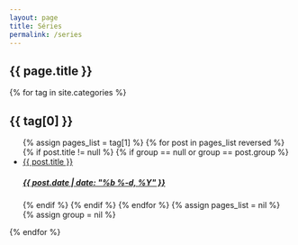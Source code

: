 ```yaml
---
layout: page
title: Séries
permalink: /series
---
```


<section id="series">
	<h1>{{ page.title }}</h1>
	<section>
		{% for tag in site.categories %}
		<article>
			<h2>{{ tag[0] }}</h2>
			<ul>
				{% assign pages_list = tag[1] %}
				{% for post in pages_list reversed %}
				{% if post.title != null %}
				{% if group == null or group == post.group %}
				<li>
					<a href="{{ post.url }}">
						{{ post.title }} <h5>{{ post.date | date: "%b %-d, %Y" }}</h5>
					</a>
				</li>
				{% endif %}
				{% endif %}
				{% endfor %}
				{% assign pages_list = nil %}
				{% assign group = nil %}
			</ul>
		</article>
		{% endfor %}
	</section>
</section>